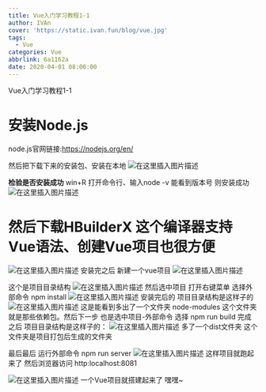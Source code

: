 ```yaml
---
title: Vue入门学习教程1-1
author: IVAn
cover: 'https://static.ivan.fun/blog/vue.jpg'
tags:
  - Vue
categories: Vue
abbrlink: 6a1162a
date: 2020-04-01 08:00:00
---
```

Vue入门学习教程1-1
# 安装Node.js
node.js官网链接:https://nodejs.org/en/

然后把下载下来的安装包、安装在本地
![在这里插入图片描述](https://img-blog.csdnimg.cn/20190226095425327.png?x-oss-process=image/watermark,type_ZmFuZ3poZW5naGVpdGk,shadow_10,text_aHR0cHM6Ly9ibG9nLmNzZG4ubmV0L0lWYW5MeWY=,size_16,color_FFFFFF,t_70)

 **检验是否安装成功**
win+R 打开命令行、输入node -v  能看到版本号 则安装成功
![在这里插入图片描述](https://img-blog.csdnimg.cn/20190226095631318.png?x-oss-process=image/watermark,type_ZmFuZ3poZW5naGVpdGk,shadow_10,text_aHR0cHM6Ly9ibG9nLmNzZG4ubmV0L0lWYW5MeWY=,size_16,color_FFFFFF,t_70)

# 然后下载HBuilderX 这个编译器支持Vue语法、创建Vue项目也很方便
![在这里插入图片描述](https://img-blog.csdnimg.cn/20190226100038146.png?x-oss-process=image/watermark,type_ZmFuZ3poZW5naGVpdGk,shadow_10,text_aHR0cHM6Ly9ibG9nLmNzZG4ubmV0L0lWYW5MeWY=,size_16,color_FFFFFF,t_70)
安装完之后 新建一个vue项目
![在这里插入图片描述](https://img-blog.csdnimg.cn/20190226100404962.png?x-oss-process=image/watermark,type_ZmFuZ3poZW5naGVpdGk,shadow_10,text_aHR0cHM6Ly9ibG9nLmNzZG4ubmV0L0lWYW5MeWY=,size_16,color_FFFFFF,t_70)

这个是项目目录结构
![在这里插入图片描述](https://img-blog.csdnimg.cn/20190226100522920.png)
然后选中项目 打开右键菜单 选择外部命令  npm install
![在这里插入图片描述](https://img-blog.csdnimg.cn/20190226100754937.png?x-oss-process=image/watermark,type_ZmFuZ3poZW5naGVpdGk,shadow_10,text_aHR0cHM6Ly9ibG9nLmNzZG4ubmV0L0lWYW5MeWY=,size_16,color_FFFFFF,t_70)
安装完后的 项目目录结构是这样子的
![在这里插入图片描述](https://img-blog.csdnimg.cn/20190226101521781.png)
这是能看到多出了一个文件夹  node-modules  这个文件夹就是那些依赖包。然后下一步 也是选中项目-外部命令
选择 npm run build  完成之后 项目目录结构是这样子的：
![在这里插入图片描述](https://img-blog.csdnimg.cn/20190226101756832.png)
多了一个dist文件夹  这个文件夹是项目打包后生成的文件夹

最后最后 运行外部命令 npm run server 
![在这里插入图片描述](https://img-blog.csdnimg.cn/20190226102001465.png?x-oss-process=image/watermark,type_ZmFuZ3poZW5naGVpdGk,shadow_10,text_aHR0cHM6Ly9ibG9nLmNzZG4ubmV0L0lWYW5MeWY=,size_16,color_FFFFFF,t_70)
这样项目就跑起来了  然后浏览器访问 http:localhost:8081

![在这里插入图片描述](https://img-blog.csdnimg.cn/20190226102102540.png?x-oss-process=image/watermark,type_ZmFuZ3poZW5naGVpdGk,shadow_10,text_aHR0cHM6Ly9ibG9nLmNzZG4ubmV0L0lWYW5MeWY=,size_16,color_FFFFFF,t_70)
一个Vue项目就搭建起来了 嘿嘿~